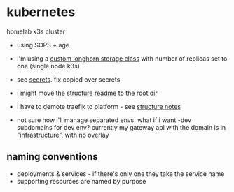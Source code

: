 # kubernetes

homelab k3s cluster

- using SOPS + age
- i'm using a [custom longhorn storage class](https://github.com/relyq/kubernetes/tree/master/infrastructure/storage/longhorn/storageclass.yaml) with number of replicas set to one (single node k3s)
- see [secrets](https://github.com/relyq/kubernetes/tree/master/secrets/production). fix copied over secrets
- i might move the [structure readme](https://github.com/relyq/kubernetes/tree/master/clusters/production) to the root dir
- i have to demote traefik to platform - see [structure notes]((https://github.com/relyq/kubernetes/tree/master/clusters/production))

- not sure how i'll manage separated envs. what if i want -dev subdomains for dev env? currently my gateway api with the domain is in "infrastructure", with no overlay

## naming conventions

- deployments & services - if there's only one they take the service name
- supporting resources are named by purpose